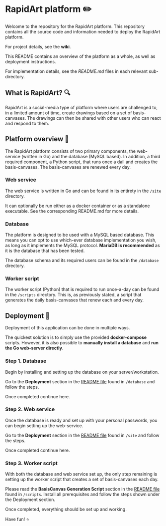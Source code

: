 # RapidArt platform ✏️

Welcome to the repository for the RapidArt platform. This repository contains all the source code and information needed to deploy the RapidArt platform.

For project details, see the **wiki**.

This README contains an overview of the platform as a whole, as well as deployment instructions.

For implementation details, see the *README.md* files in each relevant sub-directory.

## What is RapidArt? 🔍
RapidArt is a social-media type of platform where users are challenged to, in a limited amount of time, create drawings based on a set of basis-canvases. The drawings can then be shared with other users who can react and respond to them.

## Platform overview 📑
The RapidArt platform consists of two primary components, the web-service (written in Go) and the database (MySQL based). In addition, a third required component, a Python script, that runs once a dail and creates the basis-canvases. The basis-canvases are renewed every day.

### Web service
The web service is written in Go and can be found in its entirety in the `/site` directory.

It can optionally be run either as a docker container or as a standalone executable. See the corresponding README.md for more details.

### Database
The platform is designed to be used with a MySQL based database. This means you can opt to use which-ever database implementation you wish, as long as it implements the MySQL protocol. **MariaDB is recommended** as it is the database that has been tested.

The database schema and its required users can be found in the `/database` directory.

### Worker script
The worker script (Python) that is required to run once-a-day can be found in the `/scripts` directory. This is, as previously stated, a script that generates the daily basis-canvases that renew each and every day.


## Deployment 🚀
Deployment of this application can be done in multiple ways.

The quickest solution is to simply use the provided **docker-compose** scripts. However, it is also possible to **manually install a database** and **run the Go web-server directly**.

### Step 1. Database
Begin by installing and setting up the database on your server/workstation.

Go to the **Deployment** section in the [README file](./database/) found in `/database` and follow the steps.

Once completed continue here.

### Step 2. Web service
Once the database is ready and set up with your personal passwords, you can begin setting up the web-service.

Go to the **Deployment** section in the [README file](./site/) found in `/site` and follow the steps.

Once completed continue here.

### Step 3. Worker script
With both the database and web service set up, the only step remaining is setting up the worker script that creates a set of basis-canvases each day.

Please read the **BasisCanvas Generation Script** section in the [README file](./scripts/) found in `/scripts`. Install all prerequisites and follow the steps shown under the Deployment section.

Once completed, everything should be set up and working.

Have fun! ⭐
